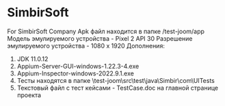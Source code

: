 # SimbirSoft
For SimbirSoft Company
Apk файл находится в папке /test-joom/app
Модель эмулируемого устройства - Pixel 2 API 30
Разрешение эмулируемого устройства - 1080 х 1920
Дополнения:
1. JDK 11.0.12
2. Appium-Server-GUI-windows-1.22.3-4.exe
3. Appium-Inspector-windows-2022.9.1.exe
4. Тесты находятся в папке \test-joom\src\test\java\Simbir\com\UITests
5. Текстовый файл с тест кейсами - TestCase.doc на главной странице проекта
